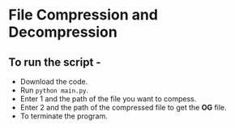# File Compression and Decompression

## To run the script -
* Download the code.
* Run `python main.py`.
* Enter 1 and the path of the file you want to compess.
* Enter 2 and the path of the compressed file to get the **OG** file.
* To terminate the program.
